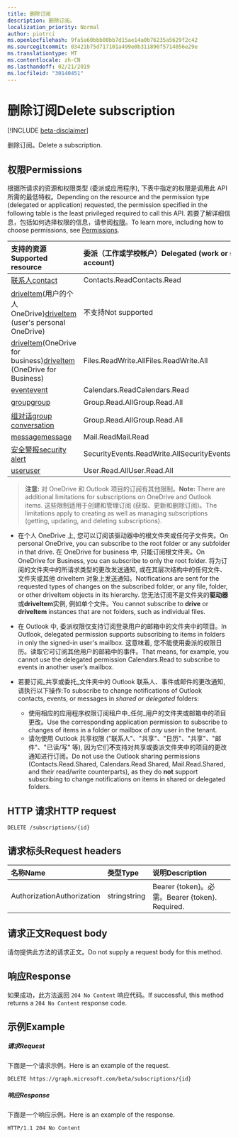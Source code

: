 ```yaml
---
title: 删除订阅
description: 删除订阅。
localization_priority: Normal
author: piotrci
ms.openlocfilehash: 9fa5a60bbb00bb7d15ae14a0b76235a5629f2c42
ms.sourcegitcommit: 03421b75d717101a499e0b311890f5714056e29e
ms.translationtype: MT
ms.contentlocale: zh-CN
ms.lasthandoff: 02/21/2019
ms.locfileid: "30140451"
---
```

# <a name="delete-subscription"></a><span data-ttu-id="bc825-103">删除订阅</span><span class="sxs-lookup"><span data-stu-id="bc825-103">Delete subscription</span></span>

[!INCLUDE [beta-disclaimer](../../includes/beta-disclaimer.md)]

<span data-ttu-id="bc825-104">删除订阅。</span><span class="sxs-lookup"><span data-stu-id="bc825-104">Delete a subscription.</span></span>

## <a name="permissions"></a><span data-ttu-id="bc825-105">权限</span><span class="sxs-lookup"><span data-stu-id="bc825-105">Permissions</span></span>

<span data-ttu-id="bc825-106">根据所请求的资源和权限类型 (委派或应用程序), 下表中指定的权限是调用此 API 所需的最低特权。</span><span class="sxs-lookup"><span data-stu-id="bc825-106">Depending on the resource and the permission type (delegated or application) requested, the permission specified in the following table is the least privileged required to call this API.</span></span> <span data-ttu-id="bc825-107">若要了解详细信息，包括如何选择权限的信息，请参阅[权限](/graph/permissions-reference)。</span><span class="sxs-lookup"><span data-stu-id="bc825-107">To learn more, including how to choose permissions, see [Permissions](/graph/permissions-reference).</span></span>

| <span data-ttu-id="bc825-108">支持的资源</span><span class="sxs-lookup"><span data-stu-id="bc825-108">Supported resource</span></span> | <span data-ttu-id="bc825-109">委派（工作或学校帐户）</span><span class="sxs-lookup"><span data-stu-id="bc825-109">Delegated (work or school account)</span></span> | <span data-ttu-id="bc825-110">委派（个人 Microsoft 帐户）</span><span class="sxs-lookup"><span data-stu-id="bc825-110">Delegated (personal Microsoft account)</span></span> | <span data-ttu-id="bc825-111">应用程序</span><span class="sxs-lookup"><span data-stu-id="bc825-111">Application</span></span> |
|:-----|:-----|:-----|:-----|
|[<span data-ttu-id="bc825-112">联系人</span><span class="sxs-lookup"><span data-stu-id="bc825-112">contact</span></span>](../resources/contact.md) | <span data-ttu-id="bc825-113">Contacts.Read</span><span class="sxs-lookup"><span data-stu-id="bc825-113">Contacts.Read</span></span> | <span data-ttu-id="bc825-114">Contacts.Read</span><span class="sxs-lookup"><span data-stu-id="bc825-114">Contacts.Read</span></span> | <span data-ttu-id="bc825-115">Contacts.Read</span><span class="sxs-lookup"><span data-stu-id="bc825-115">Contacts.Read</span></span> |
|<span data-ttu-id="bc825-116">[driveItem](../resources/driveitem.md)(用户的个人 OneDrive)</span><span class="sxs-lookup"><span data-stu-id="bc825-116">[driveItem](../resources/driveitem.md) (user's personal OneDrive)</span></span> | <span data-ttu-id="bc825-117">不支持</span><span class="sxs-lookup"><span data-stu-id="bc825-117">Not supported</span></span> | <span data-ttu-id="bc825-118">Files.ReadWrite</span><span class="sxs-lookup"><span data-stu-id="bc825-118">Files.ReadWrite</span></span> | <span data-ttu-id="bc825-119">不支持</span><span class="sxs-lookup"><span data-stu-id="bc825-119">Not supported</span></span> |
|<span data-ttu-id="bc825-120">[driveItem](../resources/driveitem.md)(OneDrive for business)</span><span class="sxs-lookup"><span data-stu-id="bc825-120">[driveItem](../resources/driveitem.md) (OneDrive for Business)</span></span> | <span data-ttu-id="bc825-121">Files.ReadWrite.All</span><span class="sxs-lookup"><span data-stu-id="bc825-121">Files.ReadWrite.All</span></span> | <span data-ttu-id="bc825-122">不支持</span><span class="sxs-lookup"><span data-stu-id="bc825-122">Not supported</span></span> | <span data-ttu-id="bc825-123">Files.ReadWrite.All</span><span class="sxs-lookup"><span data-stu-id="bc825-123">Files.ReadWrite.All</span></span> |
|[<span data-ttu-id="bc825-124">event</span><span class="sxs-lookup"><span data-stu-id="bc825-124">event</span></span>](../resources/event.md) | <span data-ttu-id="bc825-125">Calendars.Read</span><span class="sxs-lookup"><span data-stu-id="bc825-125">Calendars.Read</span></span> | <span data-ttu-id="bc825-126">Calendars.Read</span><span class="sxs-lookup"><span data-stu-id="bc825-126">Calendars.Read</span></span> | <span data-ttu-id="bc825-127">Calendars.Read</span><span class="sxs-lookup"><span data-stu-id="bc825-127">Calendars.Read</span></span> |
|[<span data-ttu-id="bc825-128">group</span><span class="sxs-lookup"><span data-stu-id="bc825-128">group</span></span>](../resources/group.md) | <span data-ttu-id="bc825-129">Group.Read.All</span><span class="sxs-lookup"><span data-stu-id="bc825-129">Group.Read.All</span></span> | <span data-ttu-id="bc825-130">不支持</span><span class="sxs-lookup"><span data-stu-id="bc825-130">Not supported</span></span> | <span data-ttu-id="bc825-131">Group.Read.All</span><span class="sxs-lookup"><span data-stu-id="bc825-131">Group.Read.All</span></span> |
|[<span data-ttu-id="bc825-132">组对话</span><span class="sxs-lookup"><span data-stu-id="bc825-132">group conversation</span></span>](../resources/conversation.md) | <span data-ttu-id="bc825-133">Group.Read.All</span><span class="sxs-lookup"><span data-stu-id="bc825-133">Group.Read.All</span></span> | <span data-ttu-id="bc825-134">不支持</span><span class="sxs-lookup"><span data-stu-id="bc825-134">Not supported</span></span> | <span data-ttu-id="bc825-135">不支持</span><span class="sxs-lookup"><span data-stu-id="bc825-135">Not supported</span></span> |
|[<span data-ttu-id="bc825-136">message</span><span class="sxs-lookup"><span data-stu-id="bc825-136">message</span></span>](../resources/message.md) | <span data-ttu-id="bc825-137">Mail.Read</span><span class="sxs-lookup"><span data-stu-id="bc825-137">Mail.Read</span></span> | <span data-ttu-id="bc825-138">Mail.Read</span><span class="sxs-lookup"><span data-stu-id="bc825-138">Mail.Read</span></span> | <span data-ttu-id="bc825-139">Mail.Read</span><span class="sxs-lookup"><span data-stu-id="bc825-139">Mail.Read</span></span> |
|[<span data-ttu-id="bc825-140">安全警报</span><span class="sxs-lookup"><span data-stu-id="bc825-140">security alert</span></span>](../resources/alert.md) | <span data-ttu-id="bc825-141">SecurityEvents.ReadWrite.All</span><span class="sxs-lookup"><span data-stu-id="bc825-141">SecurityEvents.ReadWrite.All</span></span> | <span data-ttu-id="bc825-142">不支持</span><span class="sxs-lookup"><span data-stu-id="bc825-142">Not supported</span></span> | <span data-ttu-id="bc825-143">SecurityEvents.ReadWrite.All</span><span class="sxs-lookup"><span data-stu-id="bc825-143">SecurityEvents.ReadWrite.All</span></span> |
|[<span data-ttu-id="bc825-144">user</span><span class="sxs-lookup"><span data-stu-id="bc825-144">user</span></span>](../resources/user.md) | <span data-ttu-id="bc825-145">User.Read.All</span><span class="sxs-lookup"><span data-stu-id="bc825-145">User.Read.All</span></span> | <span data-ttu-id="bc825-146">User.Read.All</span><span class="sxs-lookup"><span data-stu-id="bc825-146">User.Read.All</span></span> | <span data-ttu-id="bc825-147">User.Read.All</span><span class="sxs-lookup"><span data-stu-id="bc825-147">User.Read.All</span></span> |

> <span data-ttu-id="bc825-148">**注意:** 对 OneDrive 和 Outlook 项目的订阅有其他限制。</span><span class="sxs-lookup"><span data-stu-id="bc825-148">**Note:** There are additional limitations for subscriptions on OneDrive and Outlook items.</span></span> <span data-ttu-id="bc825-149">这些限制适用于创建和管理订阅 (获取、更新和删除订阅)。</span><span class="sxs-lookup"><span data-stu-id="bc825-149">The limitations apply to creating as well as managing subscriptions (getting, updating, and deleting subscriptions).</span></span>

- <span data-ttu-id="bc825-150">在个人 OneDrive 上, 您可以订阅该驱动器中的根文件夹或任何子文件夹。</span><span class="sxs-lookup"><span data-stu-id="bc825-150">On personal OneDrive, you can subscribe to the root folder or any subfolder in that drive.</span></span> <span data-ttu-id="bc825-151">在 OneDrive for business 中, 只能订阅根文件夹。</span><span class="sxs-lookup"><span data-stu-id="bc825-151">On OneDrive for Business, you can subscribe to only the root folder.</span></span> <span data-ttu-id="bc825-152">将为订阅的文件夹中的所请求类型的更改发送通知, 或在其层次结构中的任何文件、文件夹或其他 driveItem 对象上发送通知。</span><span class="sxs-lookup"><span data-stu-id="bc825-152">Notifications are sent for the requested types of changes on the subscribed folder, or any file, folder, or other driveItem objects in its hierarchy.</span></span> <span data-ttu-id="bc825-153">您无法订阅不是文件夹的**驱动器**或**driveItem**实例, 例如单个文件。</span><span class="sxs-lookup"><span data-stu-id="bc825-153">You cannot subscribe to **drive** or **driveItem** instances that are not folders, such as individual files.</span></span>

- <span data-ttu-id="bc825-154">在 Outlook 中, 委派权限仅支持订阅登录用户的邮箱中的文件夹中的项目。</span><span class="sxs-lookup"><span data-stu-id="bc825-154">In Outlook, delegated permission supports subscribing to items in folders in only the signed-in user's mailbox.</span></span> <span data-ttu-id="bc825-155">这意味着, 您不能使用委派的权限日历。读取它可订阅其他用户的邮箱中的事件。</span><span class="sxs-lookup"><span data-stu-id="bc825-155">That means, for example, you cannot use the delegated permission Calendars.Read to subscribe to events in another user’s mailbox.</span></span>
- <span data-ttu-id="bc825-156">若要订阅_共享或委托_文件夹中的 Outlook 联系人、事件或邮件的更改通知, 请执行以下操作:</span><span class="sxs-lookup"><span data-stu-id="bc825-156">To subscribe to change notifications of Outlook contacts, events, or messages in _shared or delegated_ folders:</span></span>

  - <span data-ttu-id="bc825-157">使用相应的应用程序权限订阅租户中_任何_用户的文件夹或邮箱中的项目更改。</span><span class="sxs-lookup"><span data-stu-id="bc825-157">Use the corresponding application permission to subscribe to changes of items in a folder or mailbox of _any_ user in the tenant.</span></span>
  - <span data-ttu-id="bc825-158">请勿使用 Outlook 共享权限 ("联系人"、"共享"、"日历"、"共享"、"邮件"、"已读/写" 等), 因为它们**不**支持对共享或委派文件夹中的项目的更改通知进行订阅。</span><span class="sxs-lookup"><span data-stu-id="bc825-158">Do not use the Outlook sharing permissions (Contacts.Read.Shared, Calendars.Read.Shared, Mail.Read.Shared, and their read/write counterparts), as they do **not** support subscribing to change notifications on items in shared or delegated folders.</span></span>

## <a name="http-request"></a><span data-ttu-id="bc825-159">HTTP 请求</span><span class="sxs-lookup"><span data-stu-id="bc825-159">HTTP request</span></span>

<!-- { "blockType": "ignored" } -->

```http
DELETE /subscriptions/{id}
```

## <a name="request-headers"></a><span data-ttu-id="bc825-160">请求标头</span><span class="sxs-lookup"><span data-stu-id="bc825-160">Request headers</span></span>

| <span data-ttu-id="bc825-161">名称</span><span class="sxs-lookup"><span data-stu-id="bc825-161">Name</span></span>       | <span data-ttu-id="bc825-162">类型</span><span class="sxs-lookup"><span data-stu-id="bc825-162">Type</span></span> | <span data-ttu-id="bc825-163">说明</span><span class="sxs-lookup"><span data-stu-id="bc825-163">Description</span></span>|
|:-----------|:------|:----------|
| <span data-ttu-id="bc825-164">Authorization</span><span class="sxs-lookup"><span data-stu-id="bc825-164">Authorization</span></span>  | <span data-ttu-id="bc825-165">string</span><span class="sxs-lookup"><span data-stu-id="bc825-165">string</span></span>  | <span data-ttu-id="bc825-p105">Bearer {token}。必需。</span><span class="sxs-lookup"><span data-stu-id="bc825-p105">Bearer {token}. Required.</span></span> |

## <a name="request-body"></a><span data-ttu-id="bc825-168">请求正文</span><span class="sxs-lookup"><span data-stu-id="bc825-168">Request body</span></span>

<span data-ttu-id="bc825-169">请勿提供此方法的请求正文。</span><span class="sxs-lookup"><span data-stu-id="bc825-169">Do not supply a request body for this method.</span></span>

## <a name="response"></a><span data-ttu-id="bc825-170">响应</span><span class="sxs-lookup"><span data-stu-id="bc825-170">Response</span></span>

<span data-ttu-id="bc825-171">如果成功，此方法返回 `204 No Content` 响应代码。</span><span class="sxs-lookup"><span data-stu-id="bc825-171">If successful, this method returns a `204 No Content` response code.</span></span>

## <a name="example"></a><span data-ttu-id="bc825-172">示例</span><span class="sxs-lookup"><span data-stu-id="bc825-172">Example</span></span>

##### <a name="request"></a><span data-ttu-id="bc825-173">请求</span><span class="sxs-lookup"><span data-stu-id="bc825-173">Request</span></span>

<span data-ttu-id="bc825-174">下面是一个请求示例。</span><span class="sxs-lookup"><span data-stu-id="bc825-174">Here is an example of the request.</span></span>
<!-- {
  "blockType": "request",
  "name": "delete_subscription"
}-->

```http
DELETE https://graph.microsoft.com/beta/subscriptions/{id}
```

##### <a name="response"></a><span data-ttu-id="bc825-175">响应</span><span class="sxs-lookup"><span data-stu-id="bc825-175">Response</span></span>

<span data-ttu-id="bc825-176">下面是一个响应示例。</span><span class="sxs-lookup"><span data-stu-id="bc825-176">Here is an example of the response.</span></span>
<!-- {
  "blockType": "response",
  "truncated": false,
  "@odata.type": "microsoft.graph.subscription"
} -->

```http
HTTP/1.1 204 No Content
```

<!--
{
  "type": "#page.annotation",
  "description": "Delete subscription",
  "keywords": "",
  "section": "documentation",
  "tocPath": "",
  "suppressions": [
    "Error: /api-reference/beta/api/subscription-delete.md:\r\n      Exception processing links.\r\n    System.ArgumentException: Link Definition was null. Link text: !INCLUDE [beta-disclaimer](../../includes/beta-disclaimer.md)\r\n      at ApiDoctor.Validation.DocFile.get_LinkDestinations()\r\n      at ApiDoctor.Validation.DocSet.ValidateLinks(Boolean includeWarnings, String[] relativePathForFiles, IssueLogger issues, Boolean requireFilenameCaseMatch, Boolean printOrphanedFiles)"
  ]
}
-->
